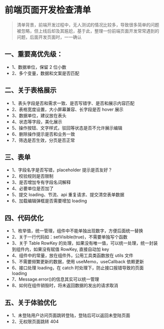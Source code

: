 # 前端页面开发检查清单

> 清单背景，前端开发过程中，无人测试的情况比较多，导致很多简单的问题被忽略，但上线后却及其尴尬，基于此，整理一份前端页面开发常常遇到的问题，后面开发页面时，一一确认

## 一、重要高优先级：

- 1、数据单位，保留 2 位小数
- 2、多个变量，数据和文案是否匹配

## 二、关于表格展示

- 1、表头字段是否和需求一致、是否写错字、是否和展示内容匹配
- 2、表格宽度设置，大小屏幕兼容、长字段是否 hover 展示
- 3、数据单位，建议放在表头
- 4、状态等字段，美化展示
- 5、操作按钮、文字样式，驳回等状态是否不允许展示编辑
- 6、删除操作提示是否和业务一致
- 7、筛选是否生效，分页是否正常

## 三、表单

- 1、字段名字是否写错，placeholder 提示是否友好？
- 2、校验规则是否限制
- 3、是否增加专有字段名词解释
- 4、必要单位是否加了
- 5、提交 loading、节流、api 重复请求、提交清空表单数据
- 6、加载编辑弹框是否需要增加 loading

## 四、代码优化

- 1、枚举值，统一管理，组件中不能单独出现数字，方便后面统一替换
- 2、关于一行代码如：setVisible(true)，不需要单独写个函数
- 3、关于 Table RowKey 的处理，如果没有唯一值，可以统一处理，统一封装到组件内，如果没有赋值 RowKey, 直接自动加 key
- 4、组件中的常量，放在组件外，公用工具类函数放在 utils 文件
- 5、不需要频繁更新的数据，使用 useMemo，useCallback 依赖更新
- 6、接口处理 loading，在 catch 时处理下，防止接口报错导致的页面 loading
- 7、Message.error()的信息其实可以统一管理
- 8、如何在组件销毁时，将未返回数据的发出的请求取消

## 五、关于体验优化

- 1、未登陆用户访问页面跳转登陆，登陆后可以返回未登陆页面
- 2、无权限页面跳转 404
